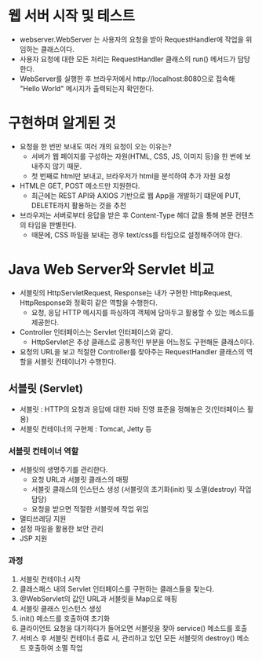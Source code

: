 # 웹 서버 시작 및 테스트
* webserver.WebServer 는 사용자의 요청을 받아 RequestHandler에 작업을 위임하는 클래스이다.
* 사용자 요청에 대한 모든 처리는 RequestHandler 클래스의 run() 메서드가 담당한다.
* WebServer를 실행한 후 브라우저에서 http://localhost:8080으로 접속해 "Hello World" 메시지가 출력되는지 확인한다.

# 구현하며 알게된 것
* 요청을 한 번만 보내도 여러 개의 요청이 오는 이유는?
  * 서버가 웹 페이지를 구성하는 자원(HTML, CSS, JS, 이미지 등)을 한 번에 보내주지 않기 때문.
  * 첫 번째로 html만 보내고, 브라우저가 html을 분석하여 추가 자원 요청
* HTML은 GET, POST 메소드만 지원한다.
  * 최근에는 REST API와 AXIOS 기반으로 웹 App을 개발하기 떄문에 PUT, DELETE까지 활용하는 것을 추천
* 브라우저는 서버로부터 응답을 받은 후 Content-Type 헤더 값을 통해 본문 컨텐츠의 타입을 판별한다.
  * 때문에, CSS 파일을 보내는 경우 text/css를 타입으로 설정해주어야 한다.

# Java Web Server와 Servlet 비교
* 서블릿의 HttpServletRequest, Response는 내가 구현한 HttpRequest, HttpResponse와 정확히 같은 역할을 수행한다.
  * 요청, 응답 HTTP 메시지를 파싱하여 객체에 담아두고 활용할 수 있는 메소드를 제공한다.
* Controller 인터페이스는 Servlet 인터페이스와 같다.
  * HttpServlet은 추상 클래스로 공통적인 부분을 어느정도 구현해둔 클래스이다.
* 요청의 URL을 보고 적절한 Controller를 찾아주는 RequestHandler 클래스의 역할을 서블릿 컨테이너가 수행한다.
## 서블릿 (Servlet)
* 서블릿 : HTTP의 요청과 응답에 대한 자바 진영 표준을 정해놓은 것(인터페이스 활용)
* 서블릿 컨테이너의 구현체 : Tomcat, Jetty 등
### 서블릿 컨테이너 역할
* 서블릿의 생명주기를 관리한다.
  * 요청 URL과 서블릿 클래스의 매핑
  * 서블릿 클래스의 인스턴스 생성 (서블릿의 초기화(init) 및 소멸(destroy) 작업 담당)
  * 요청을 받으면 적절한 서블릿에 작업 위임
* 멀티쓰레딩 지원
* 설정 파일을 활용한 보안 관리
* JSP 지원
### 과정
1. 서블릿 컨테이너 시작
2. 클래스패스 내의 Servlet 인터페이스를 구현하는 클래스들을 찾는다.
3. @WebServlet의 값인 URL과 서블릿을 Map으로 매핑
4. 서블릿 클래스 인스턴스 생성
5. init() 메소드를 호출하여 초기화
6. 클라이언트 요청을 대기하다가 들어오면 서블릿을 찾아 service() 메소드를 호출
7. 서비스 후 서블릿 컨테이너 종료 시, 관리하고 있던 모든 서블릿의 destroy() 메소드 호출하여 소멸 작업



